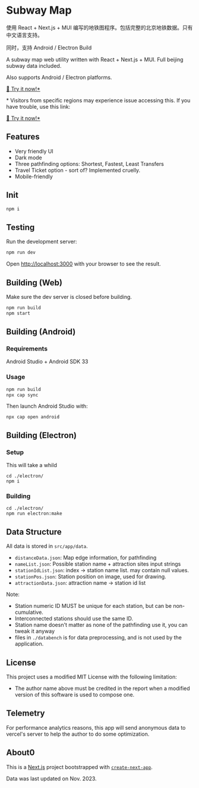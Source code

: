# Subway Map

使用 React + Next.js + MUI 编写的地铁图程序。包括完整的北京地铁数据。只有中文语言支持。

同时，支持 Android / Electron Build

A subway map web utility written with React + Next.js + MUI. Full beijing subway data included. 

Also supports Android / Electron platforms.

[🔗 Try it now!*](https://beijingsubwaymap.vercel.app/)

\* Visitors from specific regions may experience issue accessing this. If you have trouble, use this link:

[🔗 Try it now!*](https://smallg0at.github.io/subwaymapv2/)


## Features

- Very friendly UI
- Dark mode
- Three pathfinding options: Shortest, Fastest, Least Transfers
- Travel Ticket option - sort of? Implemented cruelly.
- Mobile-friendly

## Init

```bash
npm i
```

## Testing

Run the development server:

```bash
npm run dev
```

Open [http://localhost:3000](http://localhost:3000) with your browser to see the result.

## Building (Web)

Make sure the dev server is closed before building.

```bash
npm run build
npm start
```

## Building (Android)

### Requirements

Android Studio + Android SDK 33


### Usage

```bash
npm run build
npx cap sync
```

Then launch Android Studio with:

```
npx cap open android
```

## Building (Electron)

### Setup

This will take a whild

```
cd ./electron/
npm i
```

### Building

```
cd ./electron/
npm run electron:make
```

## Data Structure

All data is stored in `src/app/data`.

- `distanceData.json`: Map edge information, for pathfinding
- `nameList.json`: Possible station name + attraction sites input strings
- `stationIdList.json`: index -> station name list. may contain null values.
- `stationPos.json`: Station position on image, used for drawing.
- `attractionData.json`: attraction name -> station id list

Note:

- Station numeric ID MUST be unique for each station, but can be non-cumulative.
- Interconnected stations should use the same ID.
- Station name doesn't matter as none of the pathfinding use it, you can tweak it anyway
- files in `./databench` is for data preprocessing, and is not used by the application.

## License

This project uses a modified MIT License with the following limitation:

- The author name above must be credited in the report when a modified version of this software is used to compose one.

## Telemetry

For performance analytics reasons, this app will send anonymous data to vercel's server to help the author to do some optimization. 

## About0

This is a [Next.js](https://nextjs.org/) project bootstrapped with [`create-next-app`](https://github.com/vercel/next.js/tree/canary/packages/create-next-app).

Data was last updated on Nov. 2023.